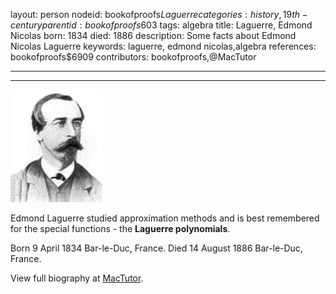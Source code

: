 layout: person
nodeid: bookofproofs$Laguerre
categories: history,19th-century
parentid: bookofproofs$603
tags: algebra
title: Laguerre, Edmond Nicolas
born: 1834
died: 1886
description: Some facts about Edmond Nicolas Laguerre
keywords: laguerre, edmond nicolas,algebra
references: bookofproofs$6909
contributors: bookofproofs,@MacTutor

---


---

![Laguerre.jpg](https://github.com/bookofproofs/bookofproofs.github.io/blob/main/_sources/_assets/images/portraits/Laguerre.jpg?raw=true)

Edmond Laguerre studied approximation methods and is best remembered for the special functions - the **Laguerre polynomials**.

Born 9 April 1834 Bar-le-Duc, France. Died 14 August 1886 Bar-le-Duc, France.


View full biography at [MacTutor](https://mathshistory.st-andrews.ac.uk/Biographies/Laguerre/).